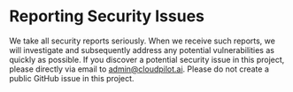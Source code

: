 # Reporting Security Issues
We take all security reports seriously. When we receive such reports, we will investigate and subsequently address any potential vulnerabilities as quickly as possible. If you discover a potential security issue in this project, please directly via email to admin@cloudpilot.ai. Please do not create a public GitHub issue in this project.
